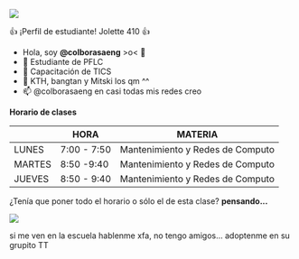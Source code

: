 ![](https://p81.cooltext.com/Rendered/Cool%20Text%20-%20BIENVENIDOS%20404722142768641.png)

:+1: ¡Perfil de estudiante! Jolette 410 :+1:
- Hola, soy **@colborasaeng** >o< 👋
- 🌱 Estudiante de PFLC 
- 👀 Capacitación de TICS
- 💞️ KTH, bangtan y Mitski los qm ^^
- 📫 @colborasaeng en casi todas mis redes creo

**Horario de clases**

|        | HORA        | MATERIA                          |
|--------|-------------|----------------------------------|
| LUNES  | 7:00 - 7:50 | Mantenimiento y Redes de Computo |
| MARTES | 8:50 -9:40  | Mantenimiento y Redes de Computo |
| JUEVES | 8:50 - 9:40 | Mantenimiento y Redes de Computo |

¿Tenía que poner todo el horario o sólo el de esta clase? **pensando...**

![](https://c.tenor.com/n_s8sKSG9PoAAAAC/omori-omori-jumpscare.gif)

si me ven en la escuela hablenme xfa, no tengo amigos... adoptenme en su grupito TT
